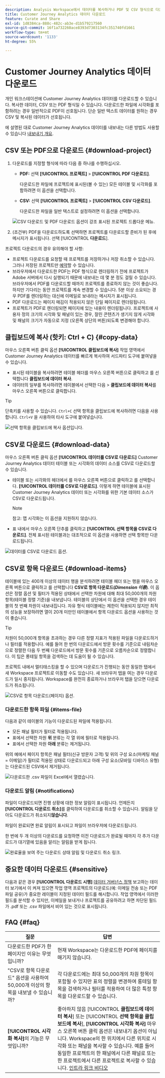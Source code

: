 ```yaml
---
description: Analysis Workspace에서 데이터를 복사하거나 PDF 및 CSV 형식으로 다운로드할 수 있습니다.
title: Customer Journey Analytics 데이터 다운로드
feature: Curate and Share
exl-id: 1d8384ca-888c-482c-ab3e-d1b579217560
source-git-commit: 16f1a732260ace8393d7303134fc351740fd1661
workflow-type: tm+mt
source-wordcount: '1133'
ht-degree: 55%

---
```


# Customer Journey Analytics 데이터 다운로드

개인 워크스테이션에 Customer Journey Analytics 데이터를 다운로드할 수 있습니다. 복사한 데이터, CSV 또는 PDF 형식일 수 있습니다. 다운로드한 파일에 시각화를 포함하려는 경우 일반적으로 PDF이 선호됩니다. 단순 일반 텍스트 데이터를 원하는 경우 CSV 및 복사된 데이터가 선호됩니다.

에 설명된 대로 Customer Journey Analytics 데이터를 내보내는 다른 방법도 사용할 수 있습니다 [내보내기 개요](/help/analysis-workspace/export/export-project-overview.md).

## CSV 또는 PDF으로 다운로드 {#download-project}

1. 다운로드를 지정할 형식에 따라 다음 중 하나를 수행하십시오.

   * **PDF:** 선택 **[!UICONTROL 프로젝트]** > **[!UICONTROL PDF 다운로드]**.

     다운로드한 파일에 프로젝트에 표시된(볼 수 있는) 모든 테이블 및 시각화를 포함하려면 이 옵션을 선택합니다.

   * **CSV:** 선택 **[!UICONTROL 프로젝트]** > **[!UICONTROL CSV 다운로드]**.

     다운로드한 파일을 일반 텍스트로 설정하려면 이 옵션을 선택합니다.

   ![CSV 다운로드 및 PDF 다운로드 옵션이 강조 표시된 프로젝트 드롭다운 메뉴.](assets/download-project.png)

1. (조건부) PDF을 다운로드하도록 선택하면 프로젝트를 다운로드할 준비가 된 후에 메시지가 표시됩니다. 선택 [!UICONTROL **다운로드**].

프로젝트 다운로드의 경우 유의해야 할 사항:

* 프로젝트 다운로드를 요청할 때 프로젝트를 저장하거나 저장 취소할 수 있습니다. 그러나 저장된 프로젝트만 [예약](/help/analysis-workspace/export/t-schedule-report.md)할 수 있습니다.
* 브라우저에서 다운로드한 PDF는 PDF 형식으로 렌더링하기 전에 프로젝트가 Adobe 서버에서 다시 실행되기 때문에 내보내는 데 몇 분 정도 걸릴 수 있습니다. 브라우저에서 PDF를 다운로드할 때까지 프로젝트를 종료하지 않는 것이 좋습니다. 하지만 기다리는 동안 프로젝트를 계속 변경할 수 있습니다. 5분 이상 소요되는 경우 PDF를 렌더링하는 대신에 이메일로 보내라는 메시지가 표시됩니다.
* PDF 다운로드는 페이지 매김이 적용되지 않은 단일 페이지로 렌더링됩니다.
* 프로젝트가 PDF로 렌더링되면 페이지에 있는 내용이 렌더링됩니다. 프로젝트에 사용자 정의 크기의 시각화 및 패널이 있는 경우, 잘린 콘텐츠가 생기지 않게 시각화 및 패널의 크기가 자동으로 지정 (오른쪽 상단의 버튼)되도록 변경해야 합니다.

## 클립보드에 복사 (핫키: Ctrl + C) {#copy-data}

마우스 오른쪽 버튼 클릭 옵션 **[!UICONTROL 클립보드에 복사]** 작업 영역에서 Customer Journey Analytics 데이터를 빠르게 복사하여 서드파티 도구에 붙여넣을 수 있습니다.

* 표시된 테이블을 복사하려면 테이블 헤더를 마우스 오른쪽 버튼으로 클릭하고 를 선택합니다 **클립보드에 데이터 복사**.
* 데이터의 일부를 복사하려면 테이블에서 선택한 다음 > **클립보드에 데이터 복사**&#x200B;를 마우스 오른쪽 버튼으로 클릭합니다.

>[!TIP]
>
>단축키를 사용할 수 있습니다. `Ctrl+C` 선택 항목을 클립보드에 복사하려면 다음을 사용합니다. `Ctrl+V` 을 사용하여 타사 도구에 붙여넣습니다.


![선택 항목을 클립보드에 복사 옵션입니다. ](assets/copy-selection.png)

## CSV로 다운로드 {#download-data}

마우스 오른쪽 버튼 클릭 옵션 **[!UICONTROL 데이터를 CSV로 다운로드]** Customer Journey Analytics 데이터 테이블 또는 시각화의 데이터 소스를 CSV로 다운로드할 수 있습니다.

* 테이블 또는 시각화의 헤더에서 를 마우스 오른쪽 버튼으로 클릭하고 를 선택합니다. **[!UICONTROL 데이터를 CSV로 다운로드]**. 이렇게 하면 테이블에 표시된 Customer Journey Analytics 데이터 또는 시각화를 위한 기본 데이터 소스가 CSV로 다운로드됩니다.

  >[!NOTE]
  >
  >  참고: 맵 시각화는 이 옵션을 지원하지 않습니다.


* 표 내에서 마우스 오른쪽 단추를 클릭하고 **[!UICONTROL 선택 항목을 CSV로 다운로드]**. 전체 표시된 테이블과는 대조적으로 이 옵션을 사용하면 선택 항목만 다운로드됩니다.

![데이터를 CSV로 다운로드 옵션.](assets/download-data-viz.png)

## CSV로 항목 다운로드 {#download-items}

테이블에 있는 400개 이상의 데이터 행을 분석하려면 테이블 헤더 또는 행을 마우스 오른쪽 버튼으로 클릭하고 를 선택합니다 **CSV로 항목 다운로드(_Dimension 이름_)**. 이 옵션은 정렬 옵션 및 필터가 적용된 상태에서 선택한 차원에 대해 최대 50,000개의 차원 항목(테이블 정렬 기준)을 내보냅니다. 테이블의 상단에서 이 옵션을 선택한 경우 테이블의 첫 번째 차원이 내보내집니다. 자유 형식 테이블에는 제한이 적용되지 않지만 최적의 성능을 보장하려면 열이 20개 미만인 테이블에서 항목 다운로드 옵션을 사용하는 것이 좋습니다.

>[!TIP]
>
> 차원이 50,000개 항목을 초과하는 경우 다른 정렬 지표가 적용된 파일을 다운로드하거나 필터를 적용합니다. 예를 들어 한 번의 다운로드에서 방문 횟수를 기준으로 내림차순으로 정렬한 다음 두 번째 다운로드에서 방문 횟수를 기준으로 오름차순으로 정렬합니다. 이 팁은 롱테일 항목을 검색하는 데 도움이 될 수 있습니다.

프로젝트 내에서 멀티태스킹을 할 수 있으며 다운로드가 진행되는 동안 동일한 탭에서 새 Workspace 프로젝트로 이동할 수도 있습니다. 새 브라우저 탭을 여는 경우 다운로드가 일시 중지됩니다. Workspace를 완전히 종료하거나 브라우저 탭을 닫으면 다운로드가 취소됩니다.

![CSV로 항목 다운로드(페이지) 옵션.](assets/download-items.png)

### 다운로드한 항목 파일 {#items-file}

다음과 같이 테이블의 기능이 다운로드된 파일에 적용됩니다.

* 모든 패널 필터가 필터로 적용됩니다.
* 표에서 선택한 차원 **위** 분류는 각 열 위에 필터로 적용됩니다.
* 표에서 선택한 차원 **아래** 분류는 제거됩니다.

위의 예에서 페이지 항목은 패널 필터(신규 방문자 고객) 및 위의 구성 요소(마케팅 채널 = 이메일)가 필터로 적용된 상태로 다운로드되고 아래 구성 요소(모바일 디바이스 유형)는 다운로드된 CSV에서 제거됩니다.

![다운로드한 .csv 파일이 Excel에서 열렸습니다.](assets/downloaded-file.png)

### 다운로드 알림 {#notifications}

파일이 다운로드되면 진행 상황에 대한 정보 알림이 표시됩니다. 언제든지 **[!UICONTROL 다운로드 취소]**&#x200B;를 클릭하여 다운로드를 취소할 수 있습니다. 알림을 닫아도 다운로드가 취소되지&#x200B;**않습니다**.

파일이 완료되면 완료 알림이 표시되고 파일이 브라우저에 다운로드됩니다.

한 번에 두 개 이상의 다운로드를 요청하면 이전 다운로드가 완료될 때까지 각 추가 다운로드가 대기열에 있음을 알리는 알림을 받게 됩니다.

![완료율을 보여 주는 다운로드 상태 알림 및 다운로드 취소 링크.](assets/toast.png)

## 중요한 데이터 다운로드 {#sensitive}

다음과 같은 경우 **[!UICONTROL 다운로드 시행]** [데이터 거버넌스 정책](/help/data-views/data-governance.md) 보고하는 데이터 보기에서 이 켜져 있으면 작업 영역 프로젝트의 다운로드(예: 이메일 전송 또는 PDF 파일 공유)가 중요한 레이블이 지정된 데이터 필드를 해시합니다. 작업 영역에서 이러한 필드를 분석할 수 있지만, 이메일을 보내거나 프로젝트를 공유하려고 하면 차단된 필드가 .pdf 또는 .csv 파일에서 비어 있는 것으로 표시됩니다.

## FAQ {#faq}

| 질문 | 답변 |
| --- | --- |
| 다운로드한 PDF가 한 페이지인 이유는 무엇입니까? | 현재 Workspace는 다운로드한 PDF에 페이지를 매기지 않습니다. |
| &quot;CSV로 항목 다운로드&quot; 옵션을 사용하여 50,000개 이상의 항목을 내보낼 수 있습니까? | 각 다운로드에는 최대 50,000개의 차원 항목이 포함될 수 있지만 표의 정렬을 변경하여 롱테일 항목을 검색하거나 필터를 적용하여 더 많은 특정 항목을 다운로드할 수 있습니다. |
| **[!UICONTROL 시각화 복사]**&#x200B;의 기능은 무엇입니까? | 좋아하지 않음 [!UICONTROL **클립보드에 데이터 복사**] 또는 [!UICONTROL **선택 항목을 클립보드에 복사**], **[!UICONTROL 시각화 복사]** 마우스 오른쪽 버튼 클릭 옵션은 내보내기 옵션이 아닙니다. Workspace의 한 위치에서 다른 위치로 시각화 또는 패널을 복사할 수 있습니다. 예를 들어 동일한 프로젝트의 한 패널에서 다른 패널로 또는 한 프로젝트에서 다른 프로젝트로 복사할 수 있습니다. [인트라 링크 비디오](https://experienceleague.adobe.com/docs/analytics-learn/tutorials/analysis-workspace/visualizations/intra-linking-in-analysis-workspace.html?lang=ko-KR) |
